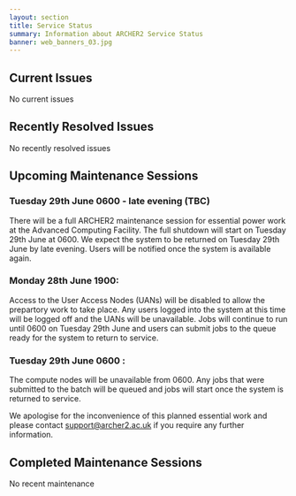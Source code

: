 ```yaml
---
layout: section
title: Service Status
summary: Information about ARCHER2 Service Status
banner: web_banners_03.jpg
---
```



## Current Issues

No current issues

## Recently Resolved Issues

No recently resolved issues


## Upcoming Maintenance Sessions
### Tuesday 29th June 0600 - late evening (TBC)

There will be a full ARCHER2 maintenance session for essential power work at the Advanced Computing Facility. The full shutdown will start on Tuesday 29th June at 0600. We expect the system to be returned on Tuesday 29th June by late evening. Users will be notified once the system is available again. 


### Monday 28th June 1900: 
Access to the User Access Nodes (UANs) will be disabled to allow the prepartory work to take place. Any users logged into the system at this time will be logged off and the UANs will be unavailable. Jobs will continue to run until 0600 on Tuesday 29th June and users can submit jobs to the queue ready for the system to return to service.    


### Tuesday 29th June 0600 :
The compute nodes will be unavailable from 0600. Any jobs that were submitted to the batch will be queued and jobs will start once the system is returned to service.   


We apologise for the inconvenience of this planned essential work and please contact support@archer2.ac.uk if you require any further information. 


## Completed Maintenance Sessions

No recent maintenance

